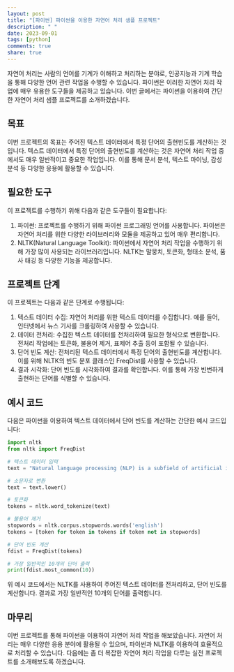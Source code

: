 ```yaml
---
layout: post
title: "[파이썬] 파이썬을 이용한 자연어 처리 샘플 프로젝트"
description: " "
date: 2023-09-01
tags: [python]
comments: true
share: true
---
```


자연어 처리는 사람의 언어를 기계가 이해하고 처리하는 분야로, 인공지능과 기계 학습을 통해 다양한 언어 관련 작업을 수행할 수 있습니다. 파이썬은 이러한 자연어 처리 작업에 매우 유용한 도구들을 제공하고 있습니다. 이번 글에서는 파이썬을 이용하여 간단한 자연어 처리 샘플 프로젝트를 소개하겠습니다.

## 목표

이번 프로젝트의 목표는 주어진 텍스트 데이터에서 특정 단어의 출현빈도를 계산하는 것입니다. 텍스트 데이터에서 특정 단어의 출현빈도를 계산하는 것은 자연어 처리 작업 중에서도 매우 일반적이고 중요한 작업입니다. 이를 통해 문서 분석, 텍스트 마이닝, 감성 분석 등 다양한 응용에 활용할 수 있습니다.

## 필요한 도구

이 프로젝트를 수행하기 위해 다음과 같은 도구들이 필요합니다:

1. 파이썬: 프로젝트를 수행하기 위해 파이썬 프로그래밍 언어를 사용합니다. 파이썬은 자연어 처리를 위한 다양한 라이브러리와 모듈을 제공하고 있어 매우 편리합니다.
2. NLTK(Natural Language Toolkit): 파이썬에서 자연어 처리 작업을 수행하기 위해 가장 많이 사용되는 라이브러리입니다. NLTK는 말뭉치, 토큰화, 형태소 분석, 품사 태깅 등 다양한 기능을 제공합니다.

## 프로젝트 단계

이 프로젝트는 다음과 같은 단계로 수행됩니다:

1. 텍스트 데이터 수집: 자연어 처리를 위한 텍스트 데이터를 수집합니다. 예를 들어, 인터넷에서 뉴스 기사를 크롤링하여 사용할 수 있습니다.
2. 데이터 전처리: 수집한 텍스트 데이터를 전처리하여 필요한 형식으로 변환합니다. 전처리 작업에는 토큰화, 불용어 제거, 표제어 추출 등이 포함될 수 있습니다.
3. 단어 빈도 계산: 전처리된 텍스트 데이터에서 특정 단어의 출현빈도를 계산합니다. 이를 위해 NLTK의 빈도 분포 클래스인 FreqDist를 사용할 수 있습니다.
4. 결과 시각화: 단어 빈도를 시각화하여 결과를 확인합니다. 이를 통해 가장 빈번하게 출현하는 단어를 식별할 수 있습니다.

## 예시 코드

다음은 파이썬을 이용하여 텍스트 데이터에서 단어 빈도를 계산하는 간단한 예시 코드입니다:

```python
import nltk
from nltk import FreqDist

# 텍스트 데이터 입력
text = "Natural language processing (NLP) is a subfield of artificial intelligence (AI) that focuses on the interaction between computers and humans using natural language."

# 소문자로 변환
text = text.lower()

# 토큰화
tokens = nltk.word_tokenize(text)

# 불용어 제거
stopwords = nltk.corpus.stopwords.words('english')
tokens = [token for token in tokens if token not in stopwords]

# 단어 빈도 계산
fdist = FreqDist(tokens)

# 가장 일반적인 10개의 단어 출력
print(fdist.most_common(10))
```

위 예시 코드에서는 NLTK를 사용하여 주어진 텍스트 데이터를 전처리하고, 단어 빈도를 계산합니다. 결과로 가장 일반적인 10개의 단어를 출력합니다.

## 마무리

이번 프로젝트를 통해 파이썬을 이용하여 자연어 처리 작업을 해보았습니다. 자연어 처리는 매우 다양한 응용 분야에 활용될 수 있으며, 파이썬과 NLTK를 이용하여 효율적으로 처리할 수 있습니다. 다음에는 좀 더 복잡한 자연어 처리 작업을 다루는 실전 프로젝트를 소개해보도록 하겠습니다.